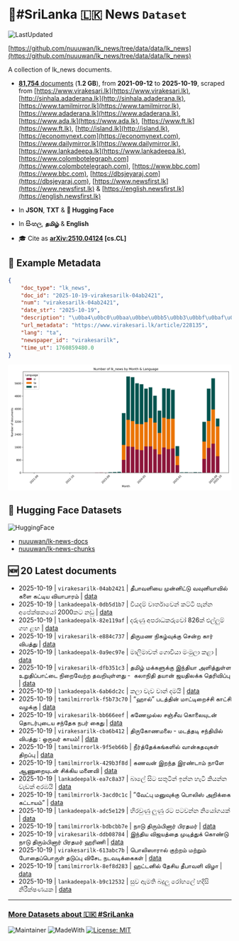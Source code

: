 # 📄#SriLanka 🇱🇰 News `Dataset`

![LastUpdated](https://img.shields.io/badge/last_updated-2025--10--19_13:14:36-green)

[https://github.com/nuuuwan/lk_news/tree/data/data/lk_news](https://github.com/nuuuwan/lk_news/tree/data/data/lk_news)

A collection of lk_news documents.

- [**81,754** documents](https://github.com/nuuuwan/lk_news/tree/data/data/lk_news) (**1.2 GB**), from **2021-09-12** to **2025-10-19**, scraped from [https://www.virakesari.lk](https://www.virakesari.lk), [http://sinhala.adaderana.lk](http://sinhala.adaderana.lk), [https://www.tamilmirror.lk](https://www.tamilmirror.lk), [https://www.adaderana.lk](https://www.adaderana.lk), [https://www.ada.lk](https://www.ada.lk), [https://www.ft.lk](https://www.ft.lk), [http://island.lk](http://island.lk), [https://economynext.com](https://economynext.com), [https://www.dailymirror.lk](https://www.dailymirror.lk), [https://www.lankadeepa.lk](https://www.lankadeepa.lk), [https://www.colombotelegraph.com](https://www.colombotelegraph.com), [https://www.bbc.com](https://www.bbc.com), [https://dbsjeyaraj.com](https://dbsjeyaraj.com), [https://www.newsfirst.lk](https://www.newsfirst.lk) & [https://english.newsfirst.lk](https://english.newsfirst.lk)

- In **JSON**, **TXT** & **🤗 Hugging Face**

- In **සිංහල**, **தமிழ்** & **English**

- 🎓 Cite as **[arXiv:2510.04124](https://arxiv.org/abs/2510.04124) [cs.CL]**

## 📝 Example Metadata

```json
{
    "doc_type": "lk_news",
    "doc_id": "2025-10-19-virakesarilk-04ab2421",
    "num": "virakesarilk-04ab2421",
    "date_str": "2025-10-19",
    "description": "\u0ba4\u0bc0\u0baa\u0bbe\u0bb5\u0bb3\u0bbf\u0baf\u0bc8 \u0bae\u0bc1\u0ba9\u0bcd\u0ba9\u0bbf\u0b9f\u0bcd\u0b9f\u0bc1 \u0bb5\u0bb5\u0bc1\u0ba9\u0bbf\u0baf\u0bbe\u0bb5\u0bbf\u0bb2\u0bcd \u0b95\u0bb3\u0bc8 \u0b95\u0b9f\u0bcd\u0b9f\u0bbf\u0baf \u0bb5\u0bbf\u0baf\u0bbe\u0baa\u0bbe\u0bb0\u0bae\u0bcd",
    "url_metadata": "https://www.virakesari.lk/article/228135",
    "lang": "ta",
    "newspaper_id": "virakesarilk",
    "time_ut": 1760859480.0
}
```

![Chart](https://raw.githubusercontent.com/nuuuwan/lk_news/refs/heads/data/data/lk_news/docs_by_month_and_lang.png)

## 🤗 Hugging Face Datasets

![HuggingFace](https://img.shields.io/badge/-HuggingFace-FDEE21?style=for-the-badge&logo=HuggingFace)

- [nuuuwan/lk-news-docs](https://huggingface.co/datasets/nuuuwan/lk-news-docs)
- [nuuuwan/lk-news-chunks](https://huggingface.co/datasets/nuuuwan/lk-news-chunks)

## 🆕 20 Latest documents

- 2025-10-19 | `virakesarilk-04ab2421` | தீபாவளியை முன்னிட்டு வவுனியாவில் களை கட்டிய வியாபாரம் | [data](https://github.com/nuuuwan/lk_news/tree/data/data/lk_news/2020s/2025/2025-10-19-virakesarilk-04ab2421)
- 2025-10-19 | `lankadeepalk-0db5d1b7` | වියදම් වාර්තාවෙන් කට්ටි පැන්න අපේක්ෂකයෝ  2000කට නඩු | [data](https://github.com/nuuuwan/lk_news/tree/data/data/lk_news/2020s/2025/2025-10-19-lankadeepalk-0db5d1b7)
- 2025-10-19 | `lankadeepalk-82e119af` | දරුණු අපරාධකරුවෝ 826ක් එල්ලුම් ගහ ළඟ | [data](https://github.com/nuuuwan/lk_news/tree/data/data/lk_news/2020s/2025/2025-10-19-lankadeepalk-82e119af)
- 2025-10-19 | `virakesarilk-e884c737` | திருமண நிகழ்வுக்கு சென்ற கார் விபத்து | [data](https://github.com/nuuuwan/lk_news/tree/data/data/lk_news/2020s/2025/2025-10-19-virakesarilk-e884c737)
- 2025-10-19 | `lankadeepalk-0a9ec97e` | මාලිමාවත් ගොවියා මංමුලා කළා | [data](https://github.com/nuuuwan/lk_news/tree/data/data/lk_news/2020s/2025/2025-10-19-lankadeepalk-0a9ec97e)
- 2025-10-19 | `virakesarilk-dfb351c3` | தமிழ் மக்களுக்கு இந்தியா அளித்துள்ள உறுதிப்பாட்டை நிறைவேற்ற தவறியுள்ளது -  கலாநிதி தயான் ஜயதிலக்க தெரிவிப்பு | [data](https://github.com/nuuuwan/lk_news/tree/data/data/lk_news/2020s/2025/2025-10-19-virakesarilk-dfb351c3)
- 2025-10-19 | `lankadeepalk-6ab6dc2c` | කලා වැව වාන් දමයි | [data](https://github.com/nuuuwan/lk_news/tree/data/data/lk_news/2020s/2025/2025-10-19-lankadeepalk-6ab6dc2c)
- 2025-10-19 | `tamilmirrorlk-f5b73c70` | “ஹால்” படத்தின் மாட்டிறைச்சி காட்சி வழக்கு | [data](https://github.com/nuuuwan/lk_news/tree/data/data/lk_news/2020s/2025/2025-10-19-tamilmirrorlk-f5b73c70)
- 2025-10-19 | `virakesarilk-bb666eef` | கணேமுல்ல சஞ்சீவ கொலையுடன் தொடர்புடைய சந்தேக நபர் கைது | [data](https://github.com/nuuuwan/lk_news/tree/data/data/lk_news/2020s/2025/2025-10-19-virakesarilk-bb666eef)
- 2025-10-19 | `virakesarilk-cba6b412` | திருகோணமலை - மடத்தடி சந்தியில் விபத்து : ஒருவர் காயம்! | [data](https://github.com/nuuuwan/lk_news/tree/data/data/lk_news/2020s/2025/2025-10-19-virakesarilk-cba6b412)
- 2025-10-19 | `tamilmirrorlk-9f5eb66b` | நீர்த்தேக்கங்களில் வான்கதவுகள் திறப்பு | [data](https://github.com/nuuuwan/lk_news/tree/data/data/lk_news/2020s/2025/2025-10-19-tamilmirrorlk-9f5eb66b)
- 2025-10-19 | `tamilmirrorlk-429b3f8d` | கணவன் இறந்த இரண்டாம் நாளே ஆணுறையுடன் சிக்கிய மனைவி | [data](https://github.com/nuuuwan/lk_news/tree/data/data/lk_news/2020s/2025/2025-10-19-tamilmirrorlk-429b3f8d)
- 2025-10-19 | `lankadeepalk-ea7c8a37` | බාලේ සිට සතුටින් ඉන්න හැටි කියන්න වැඩක් අරඹයි | [data](https://github.com/nuuuwan/lk_news/tree/data/data/lk_news/2020s/2025/2025-10-19-lankadeepalk-ea7c8a37)
- 2025-10-19 | `tamilmirrorlk-3acd0c1c` | ”வேட்பு மனுவுக்கு பொலிஸ் அறிக்கை கட்டாயம்” | [data](https://github.com/nuuuwan/lk_news/tree/data/data/lk_news/2020s/2025/2025-10-19-tamilmirrorlk-3acd0c1c)
- 2025-10-19 | `lankadeepalk-adc5e129` | හිරවුණු ලුණු රට පටවන්න නියෝගයක් | [data](https://github.com/nuuuwan/lk_news/tree/data/data/lk_news/2020s/2025/2025-10-19-lankadeepalk-adc5e129)
- 2025-10-19 | `tamilmirrorlk-bdbcbb7e` | நாடு திரும்பினார் பிரதமர் | [data](https://github.com/nuuuwan/lk_news/tree/data/data/lk_news/2020s/2025/2025-10-19-tamilmirrorlk-bdbcbb7e)
- 2025-10-19 | `virakesarilk-ddb08784` | இந்திய விஜயத்தை முடித்துக் கொண்டு நாடு திரும்பினார் பிரதமர் ஹரிணி | [data](https://github.com/nuuuwan/lk_news/tree/data/data/lk_news/2020s/2025/2025-10-19-virakesarilk-ddb08784)
- 2025-10-19 | `virakesarilk-613abc7b` | பொலிஸாரால் குற்றம் மற்றும் போதைப்பொருள் தடுப்பு விசேட நடவடிக்கைகள் | [data](https://github.com/nuuuwan/lk_news/tree/data/data/lk_news/2020s/2025/2025-10-19-virakesarilk-613abc7b)
- 2025-10-19 | `tamilmirrorlk-8ef8d283` | ஹட்டனில்  தேசிய தீபாவளி விழா | [data](https://github.com/nuuuwan/lk_news/tree/data/data/lk_news/2020s/2025/2025-10-19-tamilmirrorlk-8ef8d283)
- 2025-10-19 | `lankadeepalk-b9c12532` | සුව ඇමති බදුලු රෝහලේ හදිසි නිරීක්ෂණයක | [data](https://github.com/nuuuwan/lk_news/tree/data/data/lk_news/2020s/2025/2025-10-19-lankadeepalk-b9c12532)

---

### [More Datasets about 🇱🇰 #SriLanka](https://github.com/nuuuwan/lk_datasets)

![Maintainer](https://img.shields.io/badge/maintainer-nuuuwan-red)
![MadeWith](https://img.shields.io/badge/made_with-python-blue)
[![License: MIT](https://img.shields.io/badge/License-MIT-yellow.svg)](https://opensource.org/licenses/MIT)
